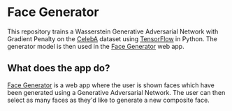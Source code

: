 # Face Generator

This repository trains a Wasserstein Generative Adversarial Network with Gradient Penalty on
the [CelebA](https://mmlab.ie.cuhk.edu.hk/projects/CelebA.html) dataset
using [TensorFlow](https://github.com/tensorflow/tensorflow) in Python. The generator model is then used in
the [Face Generator](https://www.shawnchahal.com/face-generator) web app.

## What does the app do?

[Face Generator](https://www.shawnchahal.com/face-generator) is a web app where the user is shown faces which have been
generated using a Generative Adversarial Network. The user can then select as many faces as they'd like to generate a
new composite face.

